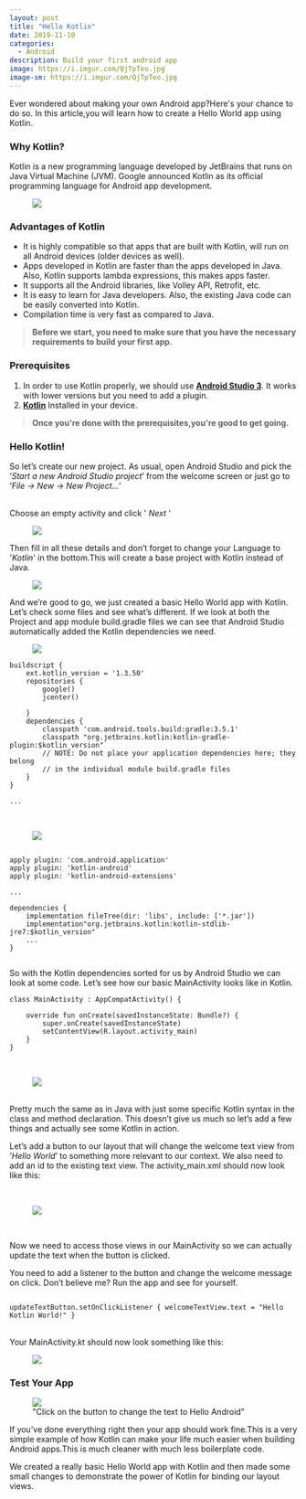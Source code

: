```yaml
---
layout: post
title: "Hello Kotlin"
date: 2019-11-10
categories:
  - Android
description: Build your first android app
image: https://i.imgur.com/QjTpTeo.jpg
image-sm: https://i.imgur.com/QjTpTeo.jpg
---
```

Ever wondered about making your own Android app?Here's your chance to do  so. In this article,you will learn how to create a Hello World app using Kotlin.<br>

<h3> Why Kotlin?</h3>
Kotlin is a new programming language developed by JetBrains that runs on Java Virtual Machine (JVM). Google announced Kotlin as its official programming language for Android app development.<br>

<figure>
  <img src="https://miro.medium.com/max/1260/1*_JIynJkYTmtADwj-RARpAQ.png">

</figure>

<h3>Advantages of Kotlin</h3>

<ul>
  <li>It is highly compatible so that apps that are built with Kotlin, will run on all Android devices (older devices as well).</li>
  <li>Apps developed in Kotlin are faster than the apps developed in Java. Also, Kotlin supports lambda expressions, this makes apps faster.</li>
  <li>It supports all the Android libraries, like Volley API, Retrofit, etc.</li>
  <li>It is easy to learn for Java developers. Also, the existing Java code can be easily converted into Kotlin.</li>
  <li>Compilation time is very fast as compared to Java.</li>
</ul>
<blockquote><strong>Before we start, you need to make sure that you have the necessary requirements to build your first app. </strong></blockquote>


<h3>Prerequisites</h3>
<ol>
  <li>In order to use Kotlin properly, we should use <strong><a href="#">Android Studio 3</a></strong>. It works with lower versions but you need to add a plugin.</li>
  <li><strong><a href="#">Kotlin</a></strong> Installed in your device.</li>

  

</ol>
<blockquote><strong>Once you're done with the prerequisites,you're good to get going.</strong></blockquote>

<h3>Hello Kotlin!</h3>
So let’s create our new project. As usual, open Android Studio and pick the ‘<em>Start a new Android Studio project</em>’ from the welcome screen or just go to ‘<em>File -> New -> New Project…</em>’<br>

<br>Choose an empty activity and click ' <em>Next</em> '

<figure>
  <img src="https://i.imgur.com/RksxchZ.png" align="middle">
</figure>

Then fill in all these details and don’t forget to change your Language to '<em>Kotlin</em>' in the bottom.This will create a base project with Kotlin instead of Java.

<figure>
  <img src="https://i.imgur.com/QfrhkUy.png" align="middle">
</figure>

And we’re good to go, we just created a basic Hello World app with Kotlin. Let’s check some files and see what’s different. If we look at both the Project and app module build.gradle files we can see that Android Studio automatically added the Kotlin dependencies we need.



<figure>
  <img src="https://i.imgur.com/H8pOhWk.png" align="middle">
</figure>

<pre><code>buildscript {
    ext.kotlin_version = '1.3.50'
    repositories {
        google()
        jcenter()
        
    }
    dependencies {
        classpath 'com.android.tools.build:gradle:3.5.1'
        classpath "org.jetbrains.kotlin:kotlin-gradle-plugin:$kotlin_version"
        // NOTE: Do not place your application dependencies here; they belong
        // in the individual module build.gradle files
    }
}

...
</code></pre>
<br>

<figure>
    <img src="https://i.imgur.com/HRqPiFL.png" align="middle">
</figure>

<pre><code>
apply plugin: 'com.android.application'
apply plugin: 'kotlin-android'
apply plugin: 'kotlin-android-extensions'

...

dependencies {
    implementation fileTree(dir: 'libs', include: ['*.jar'])
    implementation"org.jetbrains.kotlin:kotlin-stdlib-jre7:$kotlin_version"
    ...
}

</code></pre>





So with the Kotlin dependencies sorted for us by Android Studio we can look at some code. Let’s see how our basic MainActivity looks like in Kotlin.<br>

<pre><code>class MainActivity : AppCompatActivity() {

    override fun onCreate(savedInstanceState: Bundle?) {
        super.onCreate(savedInstanceState)
        setContentView(R.layout.activity_main)
    }
}
</code></pre>
<br>


<figure>
    <img src="https://i.imgur.com/0lwxlk0.png" align="middle">
</figure>





<br>
Pretty much the same as in Java with just some specific Kotlin syntax in the class and method declaration. This doesn’t give us much so let’s add a few things and actually see some Kotlin in action.


Let’s add a button to our layout that will change the welcome text view from ‘<em>Hello World</em>’ to something more relevant to our context. We also need to add an id to the existing text view. The activity_main.xml should now look like this:

<br>

<figure>
    <img src="https://i.imgur.com/V5zdz8M.png" align="middle">
</figure>


<br>

Now we need to access those views in our MainActivity so we can actually update the text when the button is clicked.

You need to add a listener to the button and change the welcome message on click. Don’t believe me? Run the app and see for yourself. 

<pre><code>
updateTextButton.setOnClickListener { welcomeTextView.text = "Hello Kotlin World!" }
</code></pre>

<br>
Your MainActivity.kt should now look something like this:

<br>
<figure>
  <img src="https://i.imgur.com/1cXlKv2.png" align="middle">

</figure>

<h3>Test Your App</h3>

<figure>
  <img src="https://i.imgur.com/0C9ZwH3.gif" align="middle">
  <figcaption>"Click on the button to change the text to Hello Android"</figcaption>
</figure>

If you've done everything right then your app should work fine.This is a very simple example of how Kotlin can make your life much easier when building Android apps.This is much cleaner with much less boilerplate code.

We created a really basic Hello World app with Kotlin and then made some small changes to demonstrate the power of Kotlin for binding our layout views.
